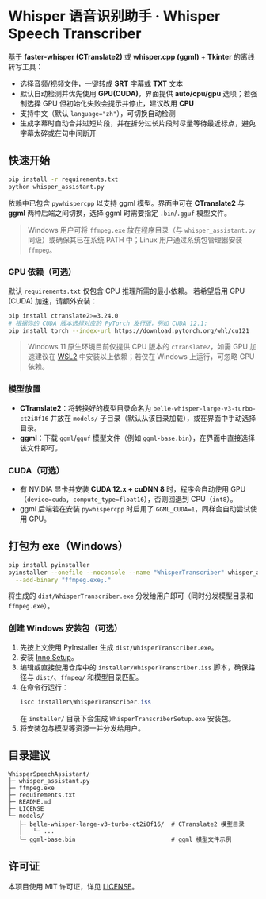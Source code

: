 # Whisper 语音识别助手 · Whisper Speech Transcriber

基于 **faster-whisper (CTranslate2)** 或 **whisper.cpp (ggml)** + **Tkinter** 的离线转写工具：
- 选择音频/视频文件，一键转成 **SRT** 字幕或 **TXT** 文本
- 默认自动检测并优先使用 **GPU(CUDA)**，界面提供 **auto/cpu/gpu** 选项；若强制选择 GPU 但初始化失败会提示并停止，建议改用 **CPU**
- 支持中文（默认 `language="zh"`），可切换自动检测
- 生成字幕时自动合并过短片段，并在拆分过长片段时尽量等待最近标点，避免字幕太碎或在句中间断开

## 快速开始

```bash
pip install -r requirements.txt
python whisper_assistant.py
```

依赖中已包含 `pywhispercpp` 以支持 ggml 模型。界面中可在 **CTranslate2** 与 **ggml** 两种后端之间切换，选择 ggml 时需要指定 `.bin`/`.gguf` 模型文件。

> Windows 用户可将 `ffmpeg.exe` 放在程序目录（与 `whisper_assistant.py` 同级）或确保其已在系统 PATH 中；Linux 用户通过系统包管理器安装 `ffmpeg`。

### GPU 依赖（可选）

默认 `requirements.txt` 仅包含 CPU 推理所需的最小依赖。
若希望启用 GPU (CUDA) 加速，请额外安装：

```bash
pip install ctranslate2>=3.24.0
# 根据你的 CUDA 版本选择对应的 PyTorch 发行版，例如 CUDA 12.1:
pip install torch --index-url https://download.pytorch.org/whl/cu121
```

> Windows 11 原生环境目前仅提供 CPU 版本的 `ctranslate2`，如需 GPU 加速建议在 [WSL2](https://learn.microsoft.com/windows/wsl/) 中安装以上依赖；若仅在 Windows 上运行，可忽略 GPU 依赖。

### 模型放置
- **CTranslate2**：将转换好的模型目录命名为 `belle-whisper-large-v3-turbo-ct2i8f16` 并放在 `models/` 子目录（默认从该目录加载），或在界面中手动选择目录。
- **ggml**：下载 `ggml`/`gguf` 模型文件（例如 `ggml-base.bin`），在界面中直接选择该文件即可。

### CUDA（可选）
- 有 NVIDIA 显卡并安装 **CUDA 12.x + cuDNN 8** 时，程序会自动使用 GPU（`device=cuda, compute_type=float16`），否则回退到 CPU（`int8`）。
- ggml 后端若在安装 `pywhispercpp` 时启用了 `GGML_CUDA=1`，同样会自动尝试使用 GPU。

## 打包为 exe（Windows）
```bash
pip install pyinstaller
pyinstaller --onefile --noconsole --name "WhisperTranscriber" whisper_assistant.py \
  --add-binary "ffmpeg.exe;."
```
将生成的 `dist/WhisperTranscriber.exe` 分发给用户即可（同时分发模型目录和 `ffmpeg.exe`）。

### 创建 Windows 安装包（可选）
1. 先按上文使用 PyInstaller 生成 `dist/WhisperTranscriber.exe`。
2. 安装 [Inno Setup](https://jrsoftware.org/)。
3. 编辑或直接使用仓库中的 `installer/WhisperTranscriber.iss` 脚本，确保路径与 `dist/`、`ffmpeg/` 和模型目录匹配。
4. 在命令行运行：
   ```powershell
   iscc installer\WhisperTranscriber.iss
   ```
   在 `installer/` 目录下会生成 `WhisperTranscriberSetup.exe` 安装包。
5. 将安装包与模型等资源一并分发给用户。

## 目录建议
```
WhisperSpeechAssistant/
├─ whisper_assistant.py
├─ ffmpeg.exe
├─ requirements.txt
├─ README.md
├─ LICENSE
└─ models/
   ├─ belle-whisper-large-v3-turbo-ct2i8f16/  # CTranslate2 模型目录
   │   └─ ...
   └─ ggml-base.bin                           # ggml 模型文件示例
```

## 许可证
本项目使用 MIT 许可证，详见 [LICENSE](LICENSE)。
